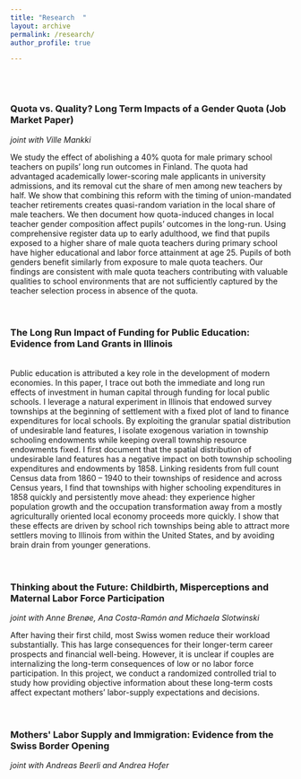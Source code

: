 ```yaml
---
title: "Research  "
layout: archive
permalink: /research/
author_profile: true

---
```


<br />
<br />


### Quota vs. Quality? Long Term Impacts of a Gender Quota (Job Market Paper)
*joint with Ville Mankki*


We study the effect of abolishing a 40% quota for male primary school teachers on pupils’ long run outcomes in Finland. The quota had advantaged academically lower-scoring male applicants in university admissions, and its removal cut the share of men among new teachers by half. We show that combining this reform with the timing of union-mandated teacher retirements creates quasi-random variation in the local share of male teachers. We then document how quota-induced changes in local teacher gender composition affect pupils’ outcomes in the long-run. Using comprehensive register data up to early adulthood, we find that pupils exposed to a higher share of male quota teachers during primary school have higher educational and labor force attainment at age 25. Pupils of both genders benefit similarly from exposure to male quota teachers. Our findings are consistent with male quota teachers contributing with valuable qualities to school environments that are not sufficiently captured by the teacher selection process in absence of the quota.
<br />
<br />
<br />

### The Long Run Impact of Funding for Public Education: Evidence from Land Grants in Illinois
<br />
Public education is attributed a key role in the development of modern economies. In this paper, I trace out both the immediate and long run effects of investment in human capital through funding for local public schools. I leverage a natural experiment in Illinois that endowed survey townships at the beginning of settlement with a fixed plot of land to finance expenditures for local schools. By exploiting the granular spatial distribution of undesirable land features, I isolate exogenous variation in township schooling endowments while keeping overall township resource endowments fixed. I first document that the spatial distribution of undesirable land features has a negative impact on both township schooling expenditures and endowments by 1858. Linking residents from full count Census data from 1860 – 1940 to their townships of residence and across Census years, I find that townships with higher schooling expenditures in 1858 quickly and persistently move ahead: they experience higher population growth and the occupation transformation away from a mostly agriculturally oriented local economy proceeds more quickly. I show that these effects are driven by school rich townships being able to attract more settlers moving to Illinois from within the United States, and by avoiding brain drain from younger generations.
<br />
<br />
<br />

### Thinking about the Future: Childbirth, Misperceptions and Maternal Labor Force Participation

*joint with Anne Brenøe, Ana Costa-Ramón and Michaela Slotwinski*

After having their first child, most Swiss women reduce their workload substantially. This has large consequences for their longer-term career prospects and financial well-being. However, it is unclear if couples are internalizing the long-term consequences of low or no labor force participation. In this project, we conduct a randomized controlled trial to study how providing objective information about these long-term costs affect expectant mothers’ labor-supply expectations and decisions.
<br />
<br />
<br />

### Mothers' Labor Supply and Immigration: Evidence from the Swiss Border Opening

*joint with Andreas Beerli and Andrea Hofer*
